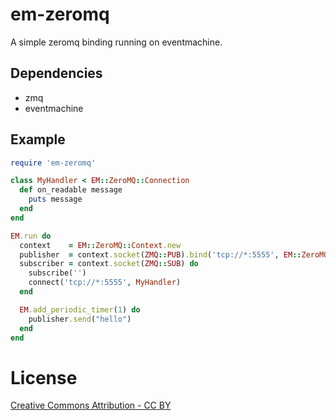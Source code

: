 # em-zeromq

A simple zeromq binding running on eventmachine.

## Dependencies

* zmq
* eventmachine

## Example

```ruby
require 'em-zeromq'

class MyHandler < EM::ZeroMQ::Connection
  def on_readable message
    puts message
  end
end

EM.run do
  context    = EM::ZeroMQ::Context.new
  publisher  = context.socket(ZMQ::PUB).bind('tcp://*:5555', EM::ZeroMQ::Connection)
  subscriber = context.socket(ZMQ::SUB) do
    subscribe('')
    connect('tcp://*:5555', MyHandler)
  end

  EM.add_periodic_timer(1) do
    publisher.send("hello")
  end
end
```

# License
[Creative Commons Attribution - CC BY](http://creativecommons.org/licenses/by/3.0)
